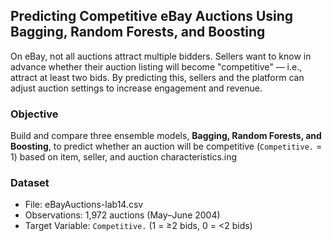## Predicting Competitive eBay Auctions Using Bagging, Random Forests, and Boosting
On eBay, not all auctions attract multiple bidders. Sellers want to know in advance whether their auction listing will become "competitive" — i.e., attract at least two bids. By predicting this, sellers and the platform can adjust auction settings to increase engagement and revenue.

### Objective
Build and compare three ensemble models, **Bagging, Random Forests, and Boosting**, to predict whether an auction will be competitive (```Competitive.``` = 1) based on item, seller, and auction characteristics.ing

### Dataset
- File: eBayAuctions-lab14.csv
- Observations: 1,972 auctions (May–June 2004)
- Target Variable: ```Competitive.``` (1 = ≥2 bids, 0 = <2 bids)
